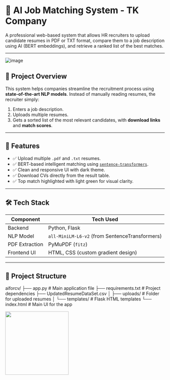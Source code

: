 # 🧠 AI Job Matching System - TK Company

A professional web-based system that allows HR recruiters to upload candidate resumes in PDF or TXT format, compare them to a job description using AI (BERT embeddings), and retrieve a ranked list of the best matches.

---
![image](https://github.com/user-attachments/assets/92037afe-d93c-4441-a2b9-026c1d5be55b)

## 🚀 Project Overview

This system helps companies streamline the recruitment process using **state-of-the-art NLP models**. Instead of manually reading resumes, the recruiter simply:

1. Enters a job description.
2. Uploads multiple resumes.
3. Gets a sorted list of the most relevant candidates, with **download links** and **match scores**.

---

## 🎯 Features

- ✅ Upload multiple `.pdf` and `.txt` resumes.
- ✅ BERT-based intelligent matching using [`sentence-transformers`](https://www.sbert.net/).
- ✅ Clean and responsive UI with dark theme.
- ✅ Download CVs directly from the result table.
- ✅ Top match highlighted with light green for visual clarity.

---

## 🛠️ Tech Stack

| Component        | Tech Used                              |
|------------------|------------------------------------------|
| Backend          | Python, Flask                           |
| NLP Model        | `all-MiniLM-L6-v2` (from SentenceTransformers) |
| PDF Extraction   | PyMuPDF (`fitz`)                        |
| Frontend UI      | HTML, CSS (custom gradient design)      |

---

## 📂 Project Structure

aiforcv/
├── app.py                   # Main application file
├── requirements.txt         # Project dependencies
├── UpdatedResumeDataSet.csv 
│
├── uploads/                 # Folder for uploaded resumes
│
└── templates/               # Flask HTML templates
    └── index.html           # Main UI for the app
    
<img src="![image](https://github.com/user-attachments/assets/238427f4-e49b-49fd-9ab1-ad0f2355b14f)" width="200" hight ="200">

 
